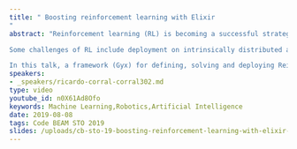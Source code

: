 ```yaml
---
title: " Boosting reinforcement learning with Elixir
"
abstract: "Reinforcement learning (RL) is becoming a successful strategy for solving goal oriented problems and is emerging as the most promising framework towards general artificial intelligence. 

Some challenges of RL include deployment on intrinsically distributed and concurrent physical devices where Elixir naturally stands out and offers additional benefits for boosting RL on real-world applications. 

In this talk, a framework (Gyx) for defining, solving and deploying Reinforcement Learning  problems in Elixir is presented."
speakers:
- _speakers/ricardo-corral-corral302.md
type: video
youtube_id: n0X61Ad8Ofo
keywords: Machine Learning,Robotics,Artificial Intelligence
date: 2019-08-08
tags: Code BEAM STO 2019
slides: /uploads/cb-sto-19-boosting-reinforcement-learning-with-elixir-ricardo-corral-corral-compressed.pdf
---
```

